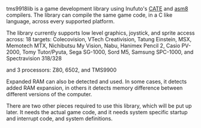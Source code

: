 tms9918lib is a game development library using Inufuto's [CATE](https://github.com/inufuto/Cate) and [asm8](https://github.com/inufuto/asm8) compilers.
The library can compile the same game code, in a C like language, across every supported platform.

The library currently supports low level graphics, joystick, and sprite access across:
  18 targets:
    Colecovision, VTech Creativision, Tatung Einstein, MSX, Memotech MTX, Nichibutsu My Vision, Nabu, Hanimex Pencil 2, Casio PV-2000, Tomy Tutor/Pyuta, Sega SG-1000, Sord M5, Samsung SPC-1000, and Spectravision 318/328
    
  and 3 processors:
    Z80, 6502, and TMS9900

Expanded RAM can also be detected and used. In some cases, it detects added RAM expansion, in others it detects memory difference between different versions of the computer.

There are two other pieces required to use this library, which will be put up later. It needs the actual game code, and it needs system specific startup and interrupt code, and system definitions.
